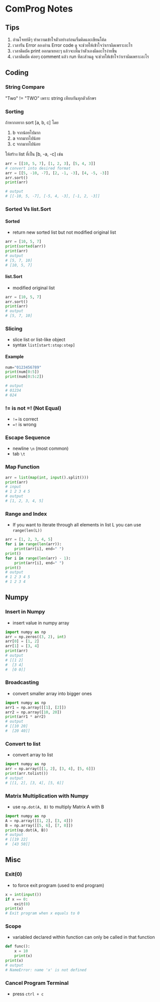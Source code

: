 # ComProg Notes

## Tips

1. อ่านโจทย์ดีๆ ทำความเข้าใจตัวอย่างก่อนเริ่มคิดและเขียนโค้ด
2. เวลารัน Error ลองอ่าน Error code ดู จะช่วยให้เข้าใจว่าเราผิดเพราะอะไร
3. เวลาติดบัค print ออกมาเยอะๆ แล้วจะเห็นว่าตัวเองผิดอะไรง่ายขึ้น
4. เวลาติดบัค ค่อยๆ comment แล้ว run ทีละส่วนดู จะช่วยให้เข้าใจว่าเราผิดเพราะอะไร

## Coding

### String Compare

"Two" != "TWO" เพราะ string เทียบกันทุกตัวอักษร

### Sorting

ถ้าหากอยาก sort [a, b, c] โดย

1. b จากน้อยไปมาก
2. a จากมากไปน้อย
3. c จากมากไปน้อย

ให้สร้าง list ที่เป็น [b, -a, -c] เช่น

```python
arr = [[10, 5, 7], [1, 2, 3], [5, 4, 3]]
# convert into desired format
arr = [[5, -10, -7], [2, -1, -3], [4, -5, -3]]
arr.sort()
print(arr)

# output
# [[-10, 5, -7], [-5, 4, -3], [-1, 2, -3]]
```

### Sorted Vs list.Sort

#### Sorted

- return new sorted list but not modified original list

```python
arr = [10, 5, 7]
print(sorted(arr))
print(arr)
# output
# [5, 7, 10]
# [10, 5, 7]
```

#### list.Sort

- modified original list

```python
arr = [10, 5, 7]
arr.sort()
print(arr)
# output
# [5, 7, 10]
```

### Slicing

- slice list or list-like object
- syntax `list[start:stop:step]`

#### Example

```python
num="0123456789"
print(num[0:5])
print(num[0:5:2])

# output
# 01234
# 024
```

### != is not =! (Not Equal)

- `!=` is correct
- `=!` is wrong

### Escape Sequence

- newline `\n` (most common)
- tab `\t`

### Map Function

```python
arr = list(map(int, input().split()))
print(arr)
# input
# 1 2 3 4 5
# output
# [1, 2, 3, 4, 5]
```

### Range and Index

- If you want to iterate through all elements in list L you can use `range(len(L))`

```python
arr = [1, 2, 3, 4, 5]
for i in range(len(arr)):
    print(arr[i], end=" ")
print()
for i in range(len(arr) - 1):
    print(arr[i], end=" ")
print()
# output
# 1 2 3 4 5
# 1 2 3 4
```

## Numpy

### Insert in Numpy

- insert value in numpy array

```python
import numpy as np
arr = np.zeros((3, 2), int)
arr[0] = [1, 2]
arr[1] = [3, 4]
print(arr)
# output
# [[1 2]
#  [3 4]
#  [0 0]]
```

### Broadcasting

- convert smaller array into bigger ones

```python
import numpy as np
arr1 = np.array([[1], [2]])
arr2 = np.array([10, 20])
print(arr1 * arr2)
# output
# [[10 20]
#  [20 40]]
```

### Convert to list

- convert array to list

```python
import numpy as np
arr = np.array([[1, 2], [3, 4], [5, 6]])
print(arr.tolist())
# output
# [[1, 2], [3, 4], [5, 6]]
```

### Matrix Multiplication with Numpy

- use `np.dot(A, B)` to multiply Matrix A with B

```python
import numpy as np
A = np.array([[1, 2], [3, 4]])
B = np.array([[5, 6], [7, 8]])
print(np.dot(A, B))
# output
# [[19 22]
#  [43 50]]
```

## Misc

### Exit(0)

- to force exit program (used to end program)

```python
x = int(input())
if x == 0:
    exit(0)
print(x)
# Exit program when x equals to 0
```

### Scope

- variabled declared within function can only be called in that function

```python
def func():
    x = 10
    print(x)
print(x)
# output
# NameError: name 'x' is not defined
```

### Cancel Program Terminal

- press `ctrl + c`
